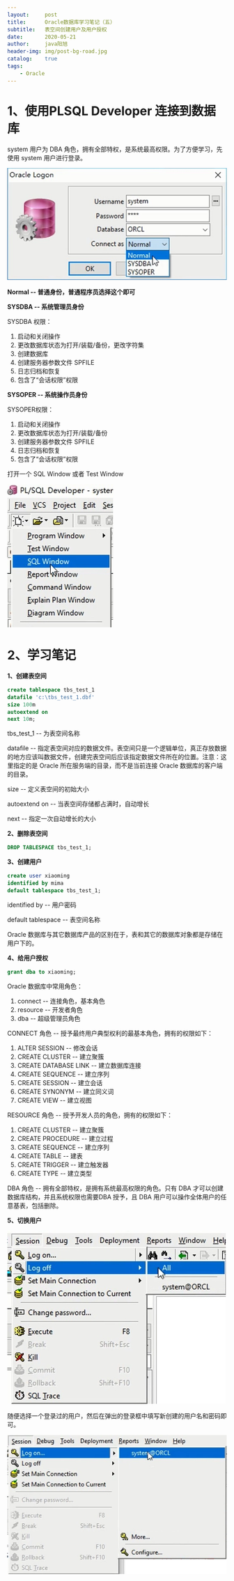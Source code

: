 ```yaml
---
layout:     post
title:      Oracle数据库学习笔记（五）
subtitle:   表空间创建用户及用户授权
date:       2020-05-21
author:     java阳旭
header-img: img/post-bg-road.jpg
catalog:    true
tags:
    - Oracle
---
```



# 1、使用PLSQL Developer 连接到数据库

system 用户为 DBA 角色，拥有全部特权，是系统最高权限。为了方便学习，先使用 system 用户进行登录。

![](/img-post/2020-05-21-learning-notes-05/01.jpg)

**Normal -- 普通身份，普通程序员选择这个即可**

**SYSDBA -- 系统管理员身份**

SYSDBA 权限：

1. 启动和关闭操作
2. 更改数据库状态为打开/装载/备份，更改字符集
3. 创建数据库
4. 创建服务器参数文件 SPFILE
5. 日志归档和恢复
6. 包含了“会话权限”权限

**SYSOPER -- 系统操作员身份**

SYSOPER权限：

1. 启动和关闭操作
2. 更改数据库状态为打开/装载/备份
3. 创建服务器参数文件 SPFILE
4. 日志归档和恢复
5. 包含了“会话权限”权限

打开一个 SQL Window 或者 Test Window

![](/img-post/2020-05-21-learning-notes-05/02.jpg)

# 2、学习笔记

**1、创建表空间**

```sql
create tablespace tbs_test_1
datafile 'c:\tbs_test_1.dbf'
size 100m
autoextend on
next 10m;
```

tbs_test_1 -- 为表空间名称

datafile -- 指定表空间对应的数据文件。表空间只是一个逻辑单位，真正存放数据的地方应该叫数据文件，创建完表空间后应该指定数据文件所在的位置。注意：这里指定的是 Oracle 所在服务端的目录，而不是当前连接 Oracle 数据库的客户端的目录。

size -- 定义表空间的初始大小

autoextend on -- 当表空间存储都占满时，自动增长

next -- 指定一次自动增长的大小

**2、删除表空间**

```sql
DROP TABLESPACE tbs_test_1;
```

**3、创建用户**

```sql
create user xiaoming
identified by mima
default tablespace tbs_test_1;
```

identified by -- 用户密码

default tablespace -- 表空间名称

Oracle 数据库与其它数据库产品的区别在于，表和其它的数据库对象都是存储在用户下的。

**4、给用户授权**

```sql
grant dba to xiaoming;
```

Oracle 数据库中常用角色：

1. connect -- 连接角色，基本角色
2. resource -- 开发者角色
3. dba -- 超级管理员角色

CONNECT 角色 -- 授予最终用户典型权利的最基本角色，拥有的权限如下：

1. ALTER SESSION -- 修改会话
2. CREATE CLUSTER -- 建立聚簇
3. CREATE DATABASE LINK -- 建立数据库连接
4. CREATE SEQUENCE -- 建立序列
5. CREATE SESSION -- 建立会话
6. CREATE SYNONYM -- 建立同义词
7. CREATE VIEW -- 建立视图

RESOURCE 角色 -- 授予开发人员的角色，拥有的权限如下：

1. CREATE CLUSTER -- 建立聚簇
2. CREATE PROCEDURE -- 建立过程
3. CREATE SEQUENCE -- 建立序列
4. CREATE TABLE -- 建表
5. CREATE TRIGGER -- 建立触发器
6. CREATE TYPE -- 建立类型

DBA 角色 -- 拥有全部特权，是拥有系统最高权限的角色。只有 DBA 才可以创建数据库结构，并且系统权限也需要DBA 授予，且 DBA 用户可以操作全体用户的任意基表，包括删除。



**5、切换用户**

![](/img-post/2020-05-21-learning-notes-05/03.jpg)

随便选择一个登录过的用户，然后在弹出的登录框中填写新创建的用户名和密码即可。

![](/img-post/2020-05-21-learning-notes-05/04.jpg)

